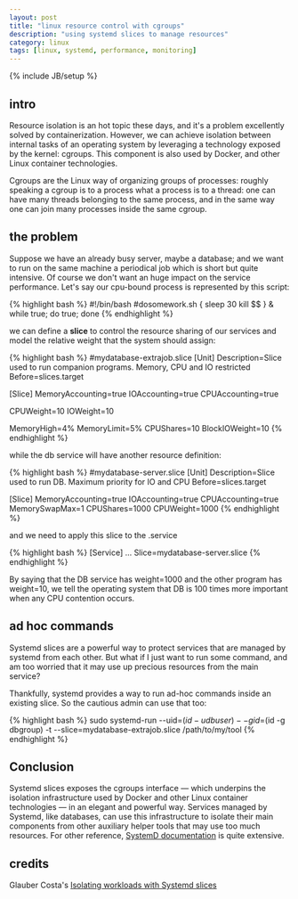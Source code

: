```yaml
---
layout: post
title: "linux resource control with cgroups"
description: "using systemd slices to manage resources"
category: linux
tags: [linux, systemd, performance, monitoring]
---
```

{% include JB/setup %}

## intro

Resource isolation is an hot topic these days, and it's a problem excellently solved by containerization. However, we can achieve isolation between internal tasks of an operating system by leveraging a technology exposed by the kernel: cgroups. This component is also used by Docker, and other Linux container technologies.

Cgroups are the Linux way of organizing groups of processes: roughly speaking a cgroup is to a process what a process is to a thread: one can have many threads belonging to the same process, and in the same way one can join many processes inside the same cgroup.


## the problem

Suppose we have an already busy server, maybe a database; and we want to run on the same machine a periodical job which is short but quite intensive. Of course we don't want an huge impact on the service performance. Let's say our cpu-bound process is represented by this script:

{% highlight bash %}
#!/bin/bash
#dosomework.sh
{ 
  sleep 30
  kill $$
} &
while true; do true; done 
{% endhighlight %}

we can define a **slice** to control the resource sharing of our services and model the relative weight that the system should assign:

{% highlight bash %}
#mydatabase-extrajob.slice
[Unit]
Description=Slice used to run companion programs. Memory, CPU and IO restricted
Before=slices.target

[Slice]
MemoryAccounting=true
IOAccounting=true
CPUAccounting=true

CPUWeight=10
IOWeight=10

MemoryHigh=4%
MemoryLimit=5%
CPUShares=10
BlockIOWeight=10
{% endhighlight %}


while the db service will have another resource definition:

{% highlight bash %}
#mydatabase-server.slice
[Unit]
Description=Slice used to run DB. Maximum priority for IO and CPU
Before=slices.target

[Slice]
MemoryAccounting=true
IOAccounting=true
CPUAccounting=true
MemorySwapMax=1
CPUShares=1000
CPUWeight=1000
{% endhighlight %}

and we need to apply this slice to the .service  

{% highlight bash %}
[Service]
...
Slice=mydatabase-server.slice
{% endhighlight %}


By saying that the DB service has weight=1000 and the other program has weight=10, we tell the operating system that DB is 100 times more important when any CPU contention occurs.


## ad hoc commands
Systemd slices are a powerful way to protect services that are managed by systemd from each other. But what if I just want to run some command, and am too worried that it may use up precious resources from the main service?

Thankfully, systemd provides a way to run ad-hoc commands inside an existing slice. So the cautious admin can use that too:

{% highlight bash %}
sudo systemd-run --uid=$(id -u dbuser) --gid=$(id -g dbgroup) -t --slice=mydatabase-extrajob.slice /path/to/my/tool
{% endhighlight %}


## Conclusion
Systemd slices exposes the cgroups interface — which underpins the isolation infrastructure used by Docker and other Linux container technologies — in an elegant and powerful way. Services managed by Systemd, like databases, can use this infrastructure to isolate their main components from other auxiliary helper tools that may use too much resources. For other reference, [SystemD documentation](https://www.freedesktop.org/software/systemd/man/systemd.resource-control.html#) is quite extensive.


## credits

Glauber Costa's [Isolating workloads with Systemd slices](https://www.scylladb.com/2019/09/25/isolating-workloads-with-systemd-slices/)
